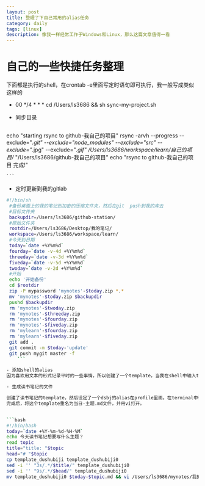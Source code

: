 ```yaml
---
layout: post
title: 整理了下自己常用的alias任务
category: daily
tags: [linux]
description: 像我一样经常工作于Windows和Linux，那么这篇文章值得一看
---
```


# 自己的一些快捷任务整理

下面都是执行的shell，在crontab -e里面写定时语句即可执行，我一般写成类似这样的

-  00 */4 * * * cd /Users/ls3686  && sh sync-my-project.sh

- 同步目录
    ```shell
echo "starting rsync to github-我自己的项目"
rsync -arvh --progress --exclude="*.git" --exclude="node_modules" --exclude="src" --      exclude="*.jpg" --exclude="*.gif" /Users/ls3686/workspace/learn/自己的项目/* "/Users/ls3686/github-我自己的项目"
echo "rsync to github-我自己的项目 完成!"

    ```
- 定时更新到我的gitlab
```bash
#!/bin/sh
 #备份桌面上的我的笔记到加密的压缩文件夹，然后在git  push到我的库去
 #目标文件夹
 backupdir=/Users/ls3686/github-station/
 #原始文件夹
 rootdir=/Users/ls3686/Desktop/我的笔记/
 workspace=/Users/ls3686/workspace/learn/
 #今天到日期
 today=`date +%Y%m%d`
 fourday=`date -v-4d +%Y%m%d`
 threeday=`date -v-3d +%Y%m%d`
 fiveday=`date -v-5d +%Y%m%d`
 twoday=`date -v-2d +%Y%m%d`
 #开始
 echo '开始备份'
 cd $rootdir
 zip -P mypassword 'mynotes'-$today.zip *.*
 mv 'mynotes'-$today.zip $backupdir
 pushd $backupdir
 rm 'mynotes'-$twoday.zip
 rm 'mynotes'-$threeday.zip
 rm 'mynotes'-$fourday.zip
 rm 'mynotes'-$fiveday.zip
 rm 'mylearn'-$fourday.zip
 rm 'mylearn'-$fiveday.zip
 git add .
 git commit -m $today-'update'
 git push mygit master -f
    ```

- 添加shell的alias
因为喜欢用文本的形式记录平时的一些事情，所以创建了一个template，当我在shell中输入trd的时候就会一个md的模版出来，供我进行记录。模版中提供当前日期，时间，分类等初始信息。并且存在一个可以和gitlab同步的文件夹下面，这样当同步gitlab的时候就会顺便同步它。不会导致混乱和遗失。

- 生成读书笔记的文件

创建了读书笔记的template，然后设定了一个dsbj的alias在profile里面。在terminal中输入dsbj就会要求输入主题，然后将主题添入模版第三行的title项中，再写入第九行的标题栏。
完成后，将这个template重名为当日-主题.md文件，并用vi打开。


```bash
#!/bin/bash
today=`date +%Y-%m-%d-%H-%M`
echo 今天读书笔记想要写什么主题？
read topic
title="title: "$topic
head="# "$topic
cp template_dushubiji template_dushubiji0
sed -i '' "3s/.*/$title/" template_dushubiji0
sed -i '' "9s/.*/$head/" template_dushubiji0
mv template_dushubiji0 $today-$topic.md && vi /Users/ls3686/mynotes/我的笔记/读书笔记/$today-$topic.md
```